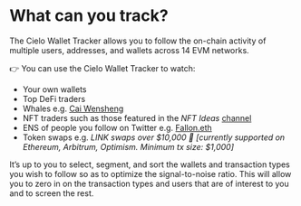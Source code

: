 # What can you track?

The Cielo Wallet Tracker allows you to follow the on-chain activity of multiple users, addresses, and wallets across 14 EVM networks.

👉 You can use the Cielo Wallet Tracker to watch:

* Your own wallets
* Top DeFi traders
* Whales e.g. [Cai Wensheng](https://etherscan.io/address/0x4093fbe60ab50ab79a5bd32fa2adec255372f80e)
* NFT traders such as those featured in the _NFT Ideas_ [channel](https://t.me/NFTideasEVMTracker)
* ENS of people you follow on Twitter e.g. [Fallon.eth](https://twitter.com/jimmyfallon)
* Token swaps e.g. _LINK swaps over $10,000 🔑 \[currently supported on Ethereum, Arbitrum, Optimism. Minimum tx size: $1,000]_

It’s up to you to select, segment, and sort the wallets and transaction types you wish to follow so as to optimize the signal-to-noise ratio. This will allow you to zero in on the transaction types and users that are of interest to you and to screen the rest.
